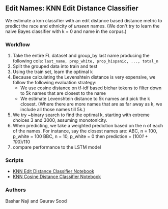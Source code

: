 ## Edit Names: KNN Edit Distance Classifier

We estimate a knn classifier with an edit distance based distance metric to predict the race and ethnicity of *unseen* names. (We don't try to learn the naive Bayes classifier with k = 0 and name in the corpus.) 

### Workflow

1. Take the entire FL dataset and group_by last name producing the following cols: `last_name, prop_white, prop_hispanic, ..., total_n`
2. Split the grouped data into train and test
3. Using the train set, learn the optimal k
4. Because calculating the Levenshtein distance is very expensive, we follow the following evaluation strategy:
	* We use cosine distance on tf-idf based bichar tokens to filter down to 5k names that are closest to the name
	* We estimate Levenshtein distance to 5k names and pick the k closest. (Where there are more names that are as far away as k, we include all those names till 5k.)  
5. We try ~binary search to find the optimal k, starting with extreme choices 3 and 3000, assuming monotonicity. 
6. When predicting, we take a weighted prediction based on the n of each of the names. For instance, say the closest names are:
	ABC, n = 100, p_white = 100
	BBC, n = 10, p_white = 0
then prediction = (100*1 + 10*0)/110
7. compare performance to the LSTM model

### Scripts

* [KNN Edit Distance Classifier Notebook](scripts/knn_edit_classifier.ipynb)
* [KNN Cosine Distance Classifier Notebook](scripts/knn_cosine_classifier.ipynb)

### Authors

Bashar Naji and Gaurav Sood
